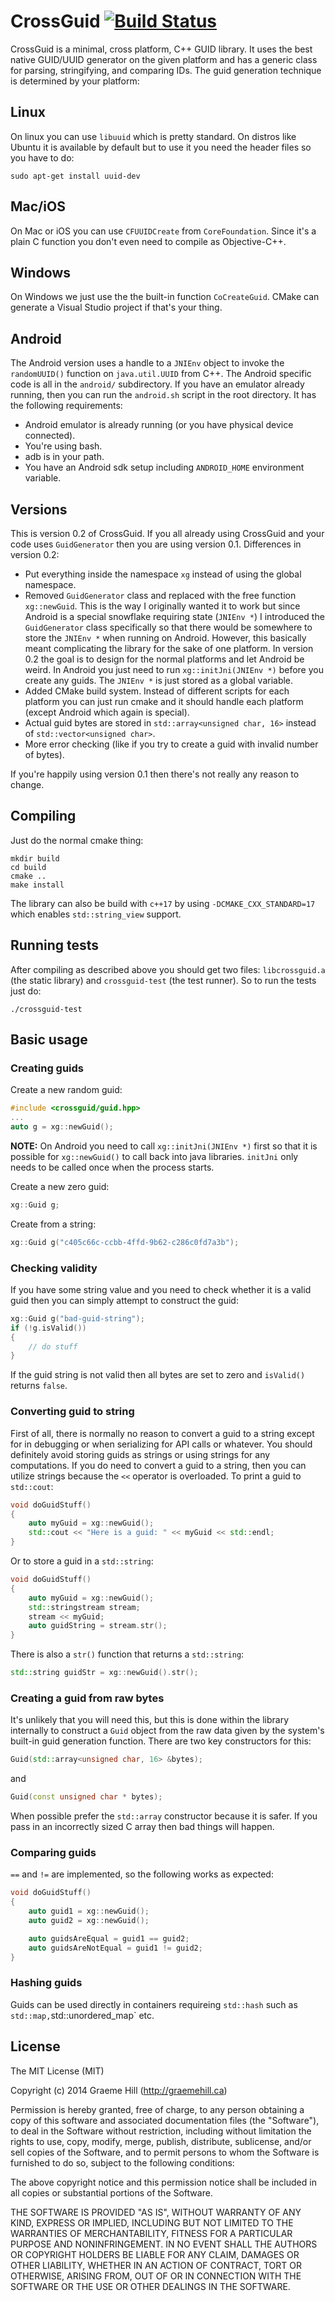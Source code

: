 # CrossGuid [![Build Status](https://travis-ci.org/graeme-hill/crossguid.svg?branch=master)](https://travis-ci.org/graeme-hill/crossguid)

CrossGuid is a minimal, cross platform, C++ GUID library. It uses the best
native GUID/UUID generator on the given platform and has a generic class for
parsing, stringifying, and comparing IDs. The guid generation technique is
determined by your platform:

## Linux

On linux you can use `libuuid` which is pretty standard. On distros like Ubuntu
it is available by default but to use it you need the header files so you have
to do:

    sudo apt-get install uuid-dev

## Mac/iOS

On Mac or iOS you can use `CFUUIDCreate` from `CoreFoundation`. Since it's a
plain C function you don't even need to compile as Objective-C++.

## Windows

On Windows we just use the the built-in function `CoCreateGuid`. CMake can
generate a Visual Studio project if that's your thing.

## Android

The Android version uses a handle to a `JNIEnv` object to invoke the
`randomUUID()` function on `java.util.UUID` from C++. The Android specific code
is all in the `android/` subdirectory. If you have an emulator already running,
then you can run the `android.sh` script in the root directory. It has the
following requirements:

- Android emulator is already running (or you have physical device connected).
- You're using bash.
- adb is in your path.
- You have an Android sdk setup including `ANDROID_HOME` environment variable.

## Versions

This is version 0.2 of CrossGuid. If you all already using CrossGuid and your code
uses `GuidGenerator` then you are using version 0.1. Differences in version 0.2:

- Put everything inside the namespace `xg` instead of using the global
  namespace.
- Removed `GuidGenerator` class and replaced with the free function
  `xg::newGuid`. This is the way I originally wanted it to work but since Android
  is a special snowflake requiring state (`JNIEnv *`) I introduced the
  `GuidGenerator` class specifically so that there would be somewhere to store
  the `JNIEnv *` when running on Android. However, this basically meant
  complicating the library for the sake of one platform. In version 0.2 the goal is
  to design for the normal platforms and let Android be weird. In Android you just
  need to run `xg::initJni(JNIEnv *)` before you create any guids. The `JNIEnv *`
  is just stored as a global variable.
- Added CMake build system. Instead of different scripts for each platform you
  can just run cmake and it should handle each platform (except Android which
  again is special).
- Actual guid bytes are stored in `std::array<unsigned char, 16>` instead of
  `std::vector<unsigned char>`.
- More error checking (like if you try to create a guid with invalid number of
  bytes).

If you're happily using version 0.1 then there's not really any reason to
change.

## Compiling

Just do the normal cmake thing:

```
mkdir build
cd build
cmake ..
make install
```

The library can also be build with `c++17` by using `-DCMAKE_CXX_STANDARD=17` 
which enables `std::string_view` support.

## Running tests

After compiling as described above you should get two files: `libcrossguid.a` (the
static library) and `crossguid-test` (the test runner). So to run the tests just do:

```
./crossguid-test
```

## Basic usage

### Creating guids

Create a new random guid:

```cpp
#include <crossguid/guid.hpp>
...
auto g = xg::newGuid();
```

**NOTE:** On Android you need to call `xg::initJni(JNIEnv *)` first so that it
is possible for `xg::newGuid()` to call back into java libraries. `initJni`
only needs to be called once when the process starts.

Create a new zero guid:

```cpp
xg::Guid g;
```

Create from a string:

```cpp
xg::Guid g("c405c66c-ccbb-4ffd-9b62-c286c0fd7a3b");
```

### Checking validity

If you have some string value and you need to check whether it is a valid guid
then you can simply attempt to construct the guid:

```cpp
xg::Guid g("bad-guid-string");
if (!g.isValid())
{
	// do stuff
}
```

If the guid string is not valid then all bytes are set to zero and `isValid()`
returns `false`.

### Converting guid to string

First of all, there is normally no reason to convert a guid to a string except
for in debugging or when serializing for API calls or whatever. You should
definitely avoid storing guids as strings or using strings for any
computations. If you do need to convert a guid to a string, then you can
utilize strings because the `<<` operator is overloaded. To print a guid to
`std::cout`:

```cpp
void doGuidStuff()
{
    auto myGuid = xg::newGuid();
    std::cout << "Here is a guid: " << myGuid << std::endl;
}
```

Or to store a guid in a `std::string`:

```cpp
void doGuidStuff()
{
    auto myGuid = xg::newGuid();
    std::stringstream stream;
    stream << myGuid;
    auto guidString = stream.str();
}
```

There is also a `str()` function that returns a `std::string`:

```cpp
std::string guidStr = xg::newGuid().str();
```

### Creating a guid from raw bytes

It's unlikely that you will need this, but this is done within the library
internally to construct a `Guid` object from the raw data given by the system's
built-in guid generation function. There are two key constructors for this:

```cpp
Guid(std::array<unsigned char, 16> &bytes);
```

and

```cpp
Guid(const unsigned char * bytes);
```

When possible prefer the `std::array` constructor because it is safer. If you
pass in an incorrectly sized C array then bad things will happen.

### Comparing guids

`==` and `!=` are implemented, so the following works as expected:

```cpp
void doGuidStuff()
{
    auto guid1 = xg::newGuid();
    auto guid2 = xg::newGuid();

    auto guidsAreEqual = guid1 == guid2;
    auto guidsAreNotEqual = guid1 != guid2;
}
```

### Hashing guids

Guids can be used directly in containers requireing `std::hash` such as `std::map,`std::unordered_map` etc.

## License

The MIT License (MIT)

Copyright (c) 2014 Graeme Hill (http://graemehill.ca)

Permission is hereby granted, free of charge, to any person obtaining a copy
of this software and associated documentation files (the "Software"), to deal
in the Software without restriction, including without limitation the rights
to use, copy, modify, merge, publish, distribute, sublicense, and/or sell
copies of the Software, and to permit persons to whom the Software is
furnished to do so, subject to the following conditions:

The above copyright notice and this permission notice shall be included in
all copies or substantial portions of the Software.

THE SOFTWARE IS PROVIDED "AS IS", WITHOUT WARRANTY OF ANY KIND, EXPRESS OR
IMPLIED, INCLUDING BUT NOT LIMITED TO THE WARRANTIES OF MERCHANTABILITY,
FITNESS FOR A PARTICULAR PURPOSE AND NONINFRINGEMENT. IN NO EVENT SHALL THE
AUTHORS OR COPYRIGHT HOLDERS BE LIABLE FOR ANY CLAIM, DAMAGES OR OTHER
LIABILITY, WHETHER IN AN ACTION OF CONTRACT, TORT OR OTHERWISE, ARISING FROM,
OUT OF OR IN CONNECTION WITH THE SOFTWARE OR THE USE OR OTHER DEALINGS IN
THE SOFTWARE.
